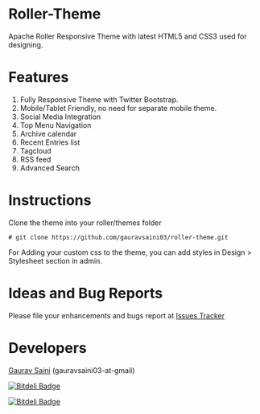 Roller-Theme
============

Apache Roller Responsive Theme with latest HTML5 and CSS3 used for designing.

Features
========

1. Fully Responsive Theme with Twitter Bootstrap.
2. Mobile/Tablet Friendly, no need for separate mobile theme.
3. Social Media Integration
4. Top Menu Navigation
5. Archive calendar
6. Recent Entries list
7. Tagcloud
8. RSS feed
9. Advanced Search

Instructions
============

Clone the theme into your roller/themes folder

	# git clone https://github.com/gauravsaini03/roller-theme.git

For Adding your custom css to the theme, you can add styles in Design > Stylesheet section in admin.

Ideas and Bug Reports
=====================

Please file your enhancements and bugs report at <a href="https://github.com/gauravsaini03/roller-theme/issues">Issues Tracker</a>

Developers
==========

<a href="http://gauravsaini.tumblr.com">Gaurav Saini</a> (gauravsaini03-at-gmail)


[![Bitdeli Badge](https://d2weczhvl823v0.cloudfront.net/gauravsaini03/roller-theme/trend.png)](https://bitdeli.com/free "Bitdeli Badge")



[![Bitdeli Badge](https://d2weczhvl823v0.cloudfront.net/gauravsaini03/roller-theme/trend.png)](https://bitdeli.com/free "Bitdeli Badge")

